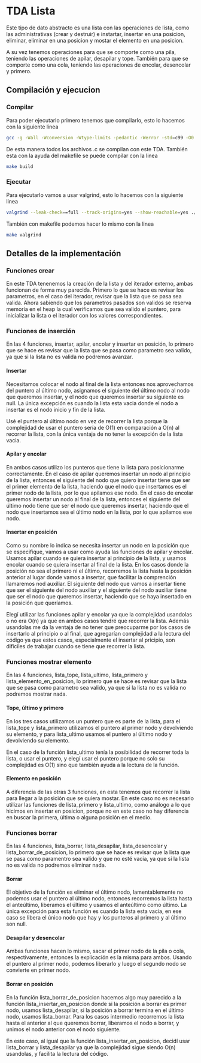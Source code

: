# TDA Lista

Este tipo de dato abstracto es una lista con las operaciones de lista, como las administrativas (crear y destruir) e instartar, insertar en una posicion, eliminar, eliminar en una posicion y mostar el elemento en una posicion.

A su vez tenemos operaciones para que se comporte como una pila, teniendo las operaciones de apilar, desapilar y tope. También para que se comporte como una cola, teniendo las operaciones de encolar, desencolar y primero.

## Compilación y ejecucion

### Compilar
    
Para poder ejecutarlo primero tenemos que compilarlo, esto lo hacemos con la siguiente linea
``` bash
gcc -g -Wall -Wconversion -Wtype-limits -pedantic -Werror -std=c99 -O0 *.c -o lista_se 
```
De esta manera todos los archivos .c se compilan con este TDA. También esta con la ayuda del makefile se puede compilar con la linea
``` bash
make build
```
    
### Ejecutar

Para ejecutarlo vamos a usar valgrind, esto lo hacemos con la siguiente linea
``` bash
valgrind --leak-check==full --track-origins=yes --show-reachable=yes ./lista_se
```
También con makefile podemos hacer lo mismo con la linea
``` bash
make valgrind
```

## Detalles de la implementación

### Funciones crear

En este TDA tenenemos la creación de la lista y del iterador externo, ambas funcionan de forma muy parecida. Primero lo que se hace es revisar los parametros, en el caso del iterador, revisar que la lista que se pasa sea valida. Ahora sabiendo que los parametros pasados son validos se reserva memoría en el heap la cual verificamos que sea valido el puntero, para inicializar la lista o el iterador con los valores correspondientes.

### Funciones de inserción

En las 4 funciones, insertar, apilar, encolar y insertar en posición, lo primero que se hace es revisar que la lista que se pasa como parametro sea valido, ya que si la lista no es valida no podremos avanzar.

#### Insertar

Necesitamos colocar el nodo al final de la lista entonces nos aprovechamos del puntero al último nodo, asignamos el siguiente del último nodo al nodo que queremos insertar, y el nodo que queremos insertar su siguiente es null. La única excepción es cuando la lista esta vacia donde el nodo a insertar es el nodo inicio y fin de la lista.

Usé el puntero al último nodo en vez de recorrer la lista porque la complejidad de usar el puntero sería de O(1) en comparación a O(n) al recorrer la lista, con la única ventaja de no tener la excepción de la lista vacia.

#### Apilar y encolar

En ambos casos utilizo los punteros que tiene la lista para posicionarme correctamente. En el caso de apilar queremos insertar un nodo al principio de la lista, entonces el siguiente del nodo que quiero insertar tiene que ser el primer elemento de la lista, haciendo que el nodo que insertamos es el primer nodo de la lista, por lo que apilamos ese nodo. En el caso de encolar queremos insertar un nodo al final de la lista, entonces el siguiente del último nodo tiene que ser el nodo que queremos insertar, haciendo que el nodo que insertamos sea el último nodo en la lista, por lo que apilamos ese nodo.

#### Insertar en posición

Como su nombre lo indica se necesita insertar un nodo en la posición que se especifique, vamos a usar como ayuda las funciones de apilar y encolar. Usamos apilar cuando se quiera insertar al principio de la lista, y usamos encolar cuando se quiera insertar al final de la lista. En los casos donde la posición no sea el primero ni el último, recorremos la lista hasta la posición anterior al lugar donde vamos a insertar, que facilitar la comprención llamaremos nod auxiliar. El siguiente del nodo que vamos a insertar tiene que ser el siguiente del nodo auxiliar y el siguiente del nodo auxiliar tiene que ser el nodo que queremos insertar, haciendo que se haya insertado en la posición que queríamos.

Elegí utilizar las funciones apilar y encolar ya que la complejidad usandolas o no era O(n) ya que en ambos casos tendré que recorrer la lista. Además usandolas me da la ventaja de no tener que preocuparme por los casos de insertarlo al principio o al final, que agregarían complejidad a la lectura del código ya que estos casos, especialmente el insertar al pricipio, son dificiles de trabajar cuando se tiene que recorrer la lista.

### Funciones mostrar elemento

En las 4 funciones, lista_tope, lista_ultimo, lista_primero y lista_elemento_en_posicion, lo primero que se hace es revisar que la lista que se pasa como parametro sea valido, ya que si la lista no es valida no podremos mostrar nada.

#### Tope, último y primero

En los tres casos utilizamos un puntero que es parte de la lista, para el lista_tope y lista_primero utilizamos el puntero al primer nodo y devolviendo su elemento, y para lista_ultimo usamos el puntero al último nodo y devolviendo su elemento.

En el caso de la función lista_ultimo tenía la posibilidad de recorrer toda la lista, o usar el puntero, y elegí usar el puntero porque no solo su complejidad es O(1) sino que también ayuda a la lectura de la función.

#### Elemento en posición

A diferencia de las otras 3 funciones, en esta tenemos que recorrer la lista para llegar a la posición que se quiera mostar. En este caso no es necesario utilizar las funciones de lista_primero y lista_ultimo, como análogo a lo que hicimos en insertar en posicion, porque no en este caso no hay diferencia en buscar la primera, última o alguna posición en el medio.

### Funciones borrar

En las 4 funciones, lista_borrar, lista_desapilar, lista_desencolar y lista_borrar_de_posicion, lo primero que se hace es revisar que la lista que se pasa como paramentro sea valido y que no esté vacia, ya que si la lista no es valida no podremos eliminar nada.

#### Borrar

El objetivo de la función es eliminar el último nodo, lamentablemente no podemos usar el puntero al último nodo, entonces recorremos la lista hasta el anteúltimo, liberamos el último y usamos el anteúltimo como último. La única excepción para esta función es cuando la lista esta vacia, en ese caso se libera el único nodo que hay y los punteros al primero y al último son null.

#### Desapilar y desencolar

Ambas funciones hacen lo mismo, sacar el primer nodo de la pila o cola, respectivamente, entonces la explicación es la misma para ambos. Usando el puntero al primer nodo, podemos liberarlo y luego el segundo nodo se convierte en primer nodo. 

#### Borrar en posición

En la función lista_borrar_de_posicion hacemos algo muy parecido a la función lista_insertar_en_posicion donde si la posición a borrar es primer nodo, usamos lista_desapilar, si la posición a borrar termina en el último nodo, usamos lista_borrar. Para los casos intermedio recorremos la lista hasta el anterior al que queremos borrar, liberamos el nodo a borrar, y unimos el nodo anterior con el nodo siguiente.

En este caso, al igual que la función lista_insertar_en_posicion, decidí usar lista_borrar y lista_desapilar ya que la complejidad sigue siendo O(n) usandolas, y facilita la lectura del código.


